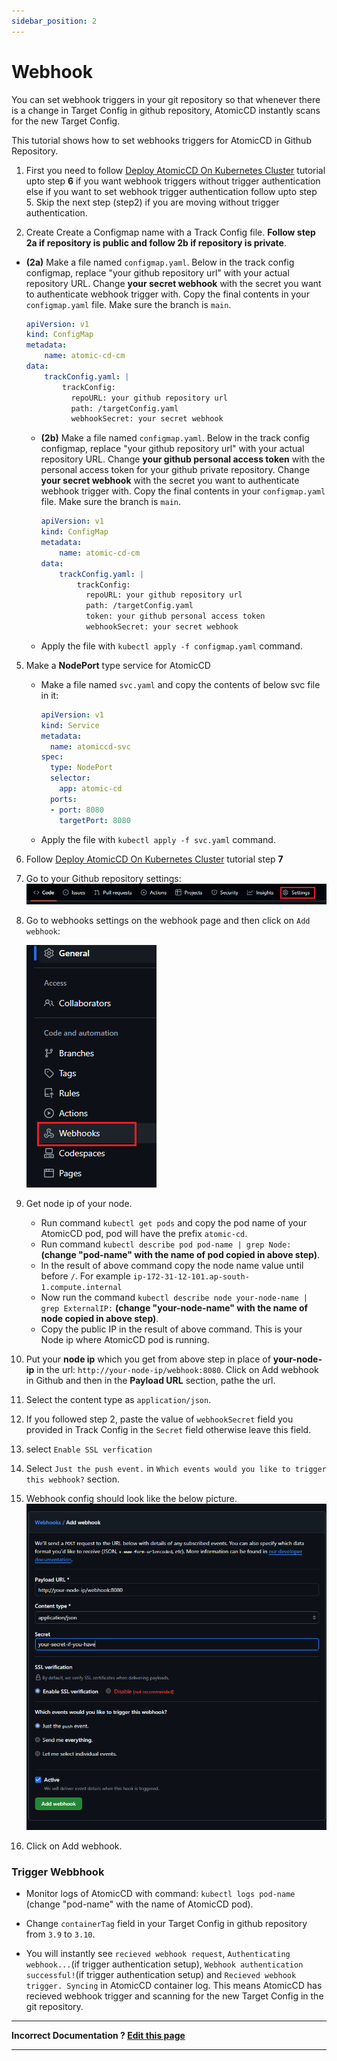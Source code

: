 ```yaml
---
sidebar_position: 2
---
```


# Webhook

You can set webhook triggers in your git repository so that whenever there is a change in Target Config in github repository, AtomicCD instantly scans for the new Target Config.

This tutorial shows how to set webhooks triggers for AtomicCD in Github Repository.

1. First you need to follow [Deploy AtomicCD On Kubernetes Cluster](deploy.md#below-are-the-steps-to-setup-atomiccd-to-implement-continuous-delivery-for-a-python-application) tutorial upto step **6** if you want webhook triggers without trigger authentication else if you want to set webhook trigger authentication follow upto step 5. Skip the next step (step2) if you are moving without trigger authentication.

2. Create Create a Configmap name with a Track Config file. **Follow step 2a if repository is public and follow 2b if repository is private**.

  - **(2a)** Make a file named `configmap.yaml`. Below in the track config configmap, replace 
    "your github repository url" with your actual repository URL. Change **your secret webhook** with the secret you want to authenticate webhook trigger with. Copy the final contents in your `configmap.yaml` file. Make sure the branch is `main`.

    ```yaml
    apiVersion: v1
    kind: ConfigMap
    metadata:
        name: atomic-cd-cm
    data:
        trackConfig.yaml: |
            trackConfig:
              repoURL: your github repository url
              path: /targetConfig.yaml
              webhookSecret: your secret webhook
    ```

    - **(2b)** Make a file named `configmap.yaml`. Below in the track config configmap, 
      replace "your github repository url" with your actual repository URL. Change **your github personal access token** with the personal access token for your github private repository. Change **your secret webhook** with the secret you want to authenticate webhook trigger with. Copy the final contents in your `configmap.yaml` file. Make sure the branch is `main`.

      ```yaml
      apiVersion: v1
      kind: ConfigMap
      metadata:
          name: atomic-cd-cm
      data:
          trackConfig.yaml: |
              trackConfig:
                repoURL: your github repository url
                path: /targetConfig.yaml
                token: your github personal access token
                webhookSecret: your secret webhook
      ```

    - Apply the file with `kubectl apply -f configmap.yaml` command.

5. Make a **NodePort** type service for AtomicCD
    - Make a file named `svc.yaml` and copy the contents of below svc file in it:

      ```yaml
      apiVersion: v1
      kind: Service
      metadata:
        name: atomiccd-svc
      spec:
        type: NodePort
        selector:
          app: atomic-cd
        ports:
        - port: 8080
          targetPort: 8080
      ```

    - Apply the file with `kubectl apply -f svc.yaml` command.

6. Follow [Deploy AtomicCD On Kubernetes Cluster](deploy.md#below-are-the-steps-to-setup-atomiccd-to-implement-continuous-delivery-for-a-python-application) tutorial step **7**

7. Go to your Github repository settings: ![settings-repo](../../static/img/github-repo-settings.png)



8. Go to webhooks settings on the webhook page and then click on `Add webhook`:
  
    ![githubrepo-settings-webhook](../../static/img/githubrepo-settings-webhook.png)


9. Get node ip of your node.
    - Run command `kubectl get pods` and copy the pod name of your AtomicCD pod, pod will have the prefix `atomic-cd`.
    - Run command `kubectl describe pod pod-name | grep Node:` **(change "pod-name" with the name of pod copied in above step)**.
    - In the result of above command copy the node name value until before `/`. For example `ip-172-31-12-101.ap-south-1.compute.internal`
    - Now run the command `kubectl describe node your-node-name | grep ExternalIP:` **(change "your-node-name" with the name of node copied in above step)**.
    - Copy the public IP in the result of above command. This is your Node ip where AtomicCD pod is running.

10. Put your **node ip** which you get from above step in place of **your-node-ip** in the url: `http://your-node-ip/webhook:8080`. Click on Add webhook in Github and then in the **Payload URL** section, pathe the url.

11. Select the content type as `application/json`.

12. If you followed step 2, paste the value of `webhookSecret` field you provided in Track Config in the `Secret` field otherwise leave this field.

13. select `Enable SSL verfication`

14. Select `Just the push event.` in `Which events would you like to trigger this webhook?` section. 

15. Webhook config should look like the below picture.
  ![github-webhook-config](../../static/img/github-webhook-config.png)

16. Click on Add webhook.


### Trigger Webbhook

- Monitor logs of AtomicCD with command: `kubectl logs pod-name` (change "pod-name" with the name of AtomicCD pod).

- Change `containerTag` field in your Target Config in github repository from `3.9` to `3.10`.

- You will instantly see `recieved webhook request`, `Authenticating webhook...`(if trigger authentication setup), `Webhook authentication successful!`(if trigger authentication setup) and `Recieved webhook trigger. Syncing` in AtomicCD container log. This means AtomicCD has recieved webhook trigger and scanning for the new Target Config in the git repository.

---

**Incorrect Documentation ? [Edit this page](https://github.com/iam-anshul/AtomicCD-docs/blob/main/docs/tutorials/webhooks.md)**

---